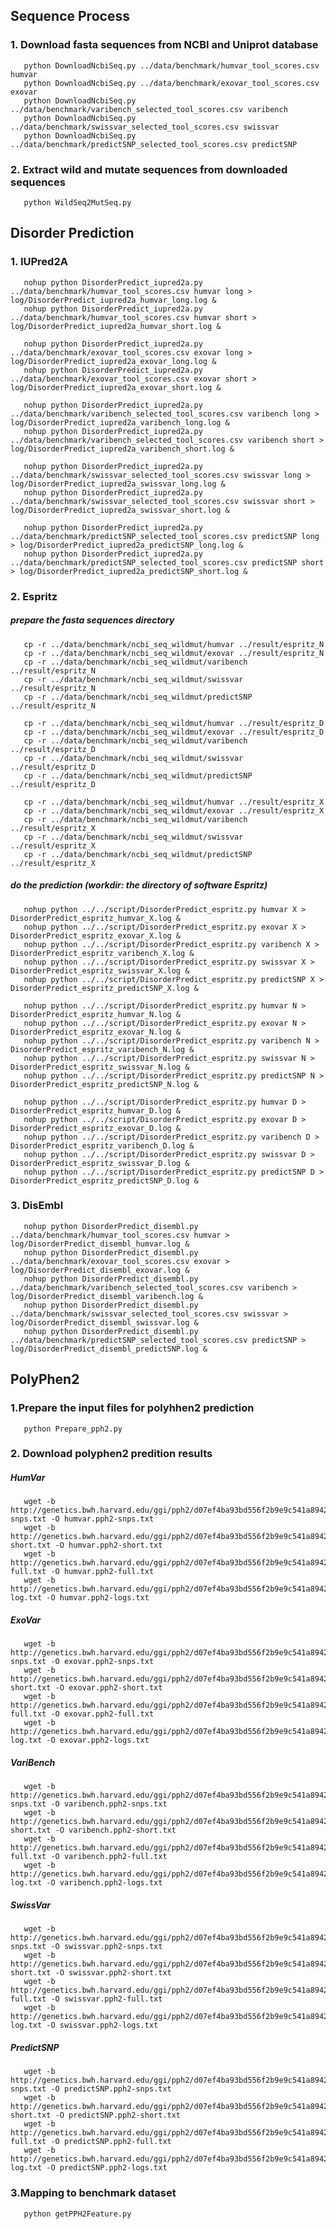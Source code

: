 ## Sequence Process
### 1. Download fasta sequences from NCBI and Uniprot database
	​	python DownloadNcbiSeq.py ../data/benchmark/humvar_tool_scores.csv humvar
 	​	python DownloadNcbiSeq.py ../data/benchmark/exovar_tool_scores.csv exovar 
 	​	python DownloadNcbiSeq.py ../data/benchmark/varibench_selected_tool_scores.csv varibench
 	​	python DownloadNcbiSeq.py ../data/benchmark/swissvar_selected_tool_scores.csv swissvar
 	​	python DownloadNcbiSeq.py ../data/benchmark/predictSNP_selected_tool_scores.csv predictSNP
### 2. Extract wild and mutate sequences from downloaded sequences
	​	python WildSeq2MutSeq.py 

## Disorder Prediction
### 1. IUPred2A
	​	nohup python DisorderPredict_iupred2a.py ../data/benchmark/humvar_tool_scores.csv humvar long > log/DisorderPredict_iupred2a_humvar_long.log &
	​	nohup python DisorderPredict_iupred2a.py ../data/benchmark/humvar_tool_scores.csv humvar short > log/DisorderPredict_iupred2a_humvar_short.log &
	
	​	nohup python DisorderPredict_iupred2a.py ../data/benchmark/exovar_tool_scores.csv exovar long > log/DisorderPredict_iupred2a_exovar_long.log &
	​	nohup python DisorderPredict_iupred2a.py ../data/benchmark/exovar_tool_scores.csv exovar short > log/DisorderPredict_iupred2a_exovar_short.log &
	
	​	nohup python DisorderPredict_iupred2a.py ../data/benchmark/varibench_selected_tool_scores.csv varibench long > log/DisorderPredict_iupred2a_varibench_long.log &
	​	nohup python DisorderPredict_iupred2a.py ../data/benchmark/varibench_selected_tool_scores.csv varibench short > log/DisorderPredict_iupred2a_varibench_short.log &
	
	​	nohup python DisorderPredict_iupred2a.py ../data/benchmark/swissvar_selected_tool_scores.csv swissvar long > log/DisorderPredict_iupred2a_swissvar_long.log &
	​	nohup python DisorderPredict_iupred2a.py ../data/benchmark/swissvar_selected_tool_scores.csv swissvar short > log/DisorderPredict_iupred2a_swissvar_short.log &
	
	​	nohup python DisorderPredict_iupred2a.py ../data/benchmark/predictSNP_selected_tool_scores.csv predictSNP long > log/DisorderPredict_iupred2a_predictSNP_long.log &
	​	nohup python DisorderPredict_iupred2a.py ../data/benchmark/predictSNP_selected_tool_scores.csv predictSNP short > log/DisorderPredict_iupred2a_predictSNP_short.log &

### 2. Espritz
##### prepare the fasta sequences directory
	​	cp -r ../data/benchmark/ncbi_seq_wildmut/humvar ../result/espritz_N
	​	cp -r ../data/benchmark/ncbi_seq_wildmut/exovar ../result/espritz_N
	​	cp -r ../data/benchmark/ncbi_seq_wildmut/varibench ../result/espritz_N
	​	cp -r ../data/benchmark/ncbi_seq_wildmut/swissvar ../result/espritz_N
	​	cp -r ../data/benchmark/ncbi_seq_wildmut/predictSNP ../result/espritz_N

	​	cp -r ../data/benchmark/ncbi_seq_wildmut/humvar ../result/espritz_D
	​	cp -r ../data/benchmark/ncbi_seq_wildmut/exovar ../result/espritz_D
	​	cp -r ../data/benchmark/ncbi_seq_wildmut/varibench ../result/espritz_D
	​	cp -r ../data/benchmark/ncbi_seq_wildmut/swissvar ../result/espritz_D
	​	cp -r ../data/benchmark/ncbi_seq_wildmut/predictSNP ../result/espritz_D

	​	cp -r ../data/benchmark/ncbi_seq_wildmut/humvar ../result/espritz_X
	​	cp -r ../data/benchmark/ncbi_seq_wildmut/exovar ../result/espritz_X
	​	cp -r ../data/benchmark/ncbi_seq_wildmut/varibench ../result/espritz_X
	​	cp -r ../data/benchmark/ncbi_seq_wildmut/swissvar ../result/espritz_X
	​	cp -r ../data/benchmark/ncbi_seq_wildmut/predictSNP ../result/espritz_X

##### do the prediction (workdir: the directory of software Espritz)
	​	nohup python ../../script/DisorderPredict_espritz.py humvar X > DisorderPredict_espritz_humvar_X.log &
	​	nohup python ../../script/DisorderPredict_espritz.py exovar X > DisorderPredict_espritz_exovar_X.log &
	​	nohup python ../../script/DisorderPredict_espritz.py varibench X > DisorderPredict_espritz_varibench_X.log &
	​	nohup python ../../script/DisorderPredict_espritz.py swissvar X > DisorderPredict_espritz_swissvar_X.log &
	​	nohup python ../../script/DisorderPredict_espritz.py predictSNP X > DisorderPredict_espritz_predictSNP_X.log &

	​	nohup python ../../script/DisorderPredict_espritz.py humvar N > DisorderPredict_espritz_humvar_N.log &
	​	nohup python ../../script/DisorderPredict_espritz.py exovar N > DisorderPredict_espritz_exovar_N.log &
	​	nohup python ../../script/DisorderPredict_espritz.py varibench N > DisorderPredict_espritz_varibench_N.log &
	​	nohup python ../../script/DisorderPredict_espritz.py swissvar N > DisorderPredict_espritz_swissvar_N.log &
	​	nohup python ../../script/DisorderPredict_espritz.py predictSNP N > DisorderPredict_espritz_predictSNP_N.log &

	​	nohup python ../../script/DisorderPredict_espritz.py humvar D > DisorderPredict_espritz_humvar_D.log &
	​	nohup python ../../script/DisorderPredict_espritz.py exovar D > DisorderPredict_espritz_exovar_D.log &
	​	nohup python ../../script/DisorderPredict_espritz.py varibench D > DisorderPredict_espritz_varibench_D.log &
	​	nohup python ../../script/DisorderPredict_espritz.py swissvar D > DisorderPredict_espritz_swissvar_D.log &
	​	nohup python ../../script/DisorderPredict_espritz.py predictSNP D > DisorderPredict_espritz_predictSNP_D.log &


### 3. DisEmbl
	​	nohup python DisorderPredict_disembl.py ../data/benchmark/humvar_tool_scores.csv humvar > log/DisorderPredict_disembl_humvar.log &
	​	nohup python DisorderPredict_disembl.py ../data/benchmark/exovar_tool_scores.csv exovar > log/DisorderPredict_disembl_exovar.log &
	​	nohup python DisorderPredict_disembl.py ../data/benchmark/varibench_selected_tool_scores.csv varibench > log/DisorderPredict_disembl_varibench.log &
	​	nohup python DisorderPredict_disembl.py ../data/benchmark/swissvar_selected_tool_scores.csv swissvar > log/DisorderPredict_disembl_swissvar.log &
	​	nohup python DisorderPredict_disembl.py ../data/benchmark/predictSNP_selected_tool_scores.csv predictSNP > log/DisorderPredict_disembl_predictSNP.log &

	

## PolyPhen2
### 1.Prepare the input files for polyhhen2 prediction

	​	python Prepare_pph2.py

### 2. Download polyphen2 predition results
  ##### HumVar
	​	wget -b http://genetics.bwh.harvard.edu/ggi/pph2/d07ef4ba93bd556f2b9e9c541a89420e79d8b96b/17/pph2-snps.txt -O humvar.pph2-snps.txt
	​	wget -b http://genetics.bwh.harvard.edu/ggi/pph2/d07ef4ba93bd556f2b9e9c541a89420e79d8b96b/17/pph2-short.txt -O humvar.pph2-short.txt
	​	wget -b http://genetics.bwh.harvard.edu/ggi/pph2/d07ef4ba93bd556f2b9e9c541a89420e79d8b96b/17/pph2-full.txt -O humvar.pph2-full.txt
	​	wget -b http://genetics.bwh.harvard.edu/ggi/pph2/d07ef4ba93bd556f2b9e9c541a89420e79d8b96b/17/pph2-log.txt -O humvar.pph2-logs.txt
  ##### ExoVar
	​	wget -b http://genetics.bwh.harvard.edu/ggi/pph2/d07ef4ba93bd556f2b9e9c541a89420e79d8b96b/18/pph2-snps.txt -O exovar.pph2-snps.txt
	​	wget -b http://genetics.bwh.harvard.edu/ggi/pph2/d07ef4ba93bd556f2b9e9c541a89420e79d8b96b/18/pph2-short.txt -O exovar.pph2-short.txt
	​	wget -b http://genetics.bwh.harvard.edu/ggi/pph2/d07ef4ba93bd556f2b9e9c541a89420e79d8b96b/18/pph2-full.txt -O exovar.pph2-full.txt
	​	wget -b http://genetics.bwh.harvard.edu/ggi/pph2/d07ef4ba93bd556f2b9e9c541a89420e79d8b96b/18/pph2-log.txt -O exovar.pph2-logs.txt
  ##### VariBench
	​	wget -b http://genetics.bwh.harvard.edu/ggi/pph2/d07ef4ba93bd556f2b9e9c541a89420e79d8b96b/20/pph2-snps.txt -O varibench.pph2-snps.txt
	​	wget -b http://genetics.bwh.harvard.edu/ggi/pph2/d07ef4ba93bd556f2b9e9c541a89420e79d8b96b/20/pph2-short.txt -O varibench.pph2-short.txt
	​	wget -b http://genetics.bwh.harvard.edu/ggi/pph2/d07ef4ba93bd556f2b9e9c541a89420e79d8b96b/20/pph2-full.txt -O varibench.pph2-full.txt
	​	wget -b http://genetics.bwh.harvard.edu/ggi/pph2/d07ef4ba93bd556f2b9e9c541a89420e79d8b96b/20/pph2-log.txt -O varibench.pph2-logs.txt
  ##### SwissVar
	​	wget -b http://genetics.bwh.harvard.edu/ggi/pph2/d07ef4ba93bd556f2b9e9c541a89420e79d8b96b/23/pph2-snps.txt -O swissvar.pph2-snps.txt
	​	wget -b http://genetics.bwh.harvard.edu/ggi/pph2/d07ef4ba93bd556f2b9e9c541a89420e79d8b96b/23/pph2-short.txt -O swissvar.pph2-short.txt
	​	wget -b http://genetics.bwh.harvard.edu/ggi/pph2/d07ef4ba93bd556f2b9e9c541a89420e79d8b96b/23/pph2-full.txt -O swissvar.pph2-full.txt
	​	wget -b http://genetics.bwh.harvard.edu/ggi/pph2/d07ef4ba93bd556f2b9e9c541a89420e79d8b96b/23/pph2-log.txt -O swissvar.pph2-logs.txt
  ##### PredictSNP
	​	wget -b http://genetics.bwh.harvard.edu/ggi/pph2/d07ef4ba93bd556f2b9e9c541a89420e79d8b96b/24/pph2-snps.txt -O predictSNP.pph2-snps.txt
	​	wget -b http://genetics.bwh.harvard.edu/ggi/pph2/d07ef4ba93bd556f2b9e9c541a89420e79d8b96b/24/pph2-short.txt -O predictSNP.pph2-short.txt
	​	wget -b http://genetics.bwh.harvard.edu/ggi/pph2/d07ef4ba93bd556f2b9e9c541a89420e79d8b96b/24/pph2-full.txt -O predictSNP.pph2-full.txt
	​	wget -b http://genetics.bwh.harvard.edu/ggi/pph2/d07ef4ba93bd556f2b9e9c541a89420e79d8b96b/24/pph2-log.txt -O predictSNP.pph2-logs.txt

### 3.Mapping to benchmark dataset
	​	python getPPH2Feature.py
